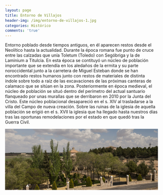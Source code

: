 ```yaml
---
layout: page
title: Entorno de Villajos
header-img: /img/entorno-de-villajos-1.jpg
categories: Histórico
comments: 'true'
---
```



Entorno poblado desde tiempos antiguos, en él aparecen restos desde el Neolítico hasta la actualidad. Durante la época romana fue punto de cruce entre las calzadas que unía Toletum (Toledo) con Segóbriga y la de Laminium a Titulcia. En esta época se contituyó un núcleo de población importante que se extendía en los aledaños de la ermita y su parte noroccidental junto a la carretera de Miguel Esteban donde se han encontrado restos humanos junto con restos de materiales de distinta índole sobre todo a raíz de las excavaciones de las próximas canteras de calamaco que se sitúan en la zona. Posteriormente en época medieval, el núcleo de población se situó dentro del perímetro del actual santuario flanqueado por unas murallas que se derribaron en 2010 por la Junta del Cristo. Este núcleo poblacional desapareció en el s. XIV al trasladarse a la villa del Campo de nueva creación. Sobre las ruinas de la iglesia de aquella población se erigió en el s. XVII la iglesia que ha llegado hasta nuestros días tras las oportunas remodelaciones por el estado en que quedó tras la Guerra Civil.

<div class="photos">
<img src="/img/entorno-de-villajos-1.jpg" alt="Entorno de Villajos">
</div>
